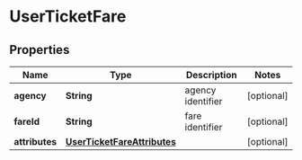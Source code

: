 
# UserTicketFare

## Properties
Name | Type | Description | Notes
------------ | ------------- | ------------- | -------------
**agency** | **String** | agency identifier |  [optional]
**fareId** | **String** | fare identifier |  [optional]
**attributes** | [**UserTicketFareAttributes**](UserTicketFareAttributes.md) |  |  [optional]



